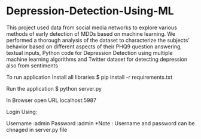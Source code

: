 # Depression-Detection-Using-ML
This project used data from social media networks to explore various methods of early detection of MDDs based on machine learning. We performed a thorough analysis of the dataset to characterize the subjects’ behavior based on different aspects of their PHQ9 question answering, textual inputs, Python code for Depression Detection using multiple machine learning algorithms and Twitter dataset for detecting depression also from sentiments

To run application
Install all libraries $ pip install -r requirements.txt

Run the application $ python server.py

In Browser open URL localhost:5987

Login Using:

Username :admin
Password :admin
*Note : Username and password can be chnaged in server.py file

